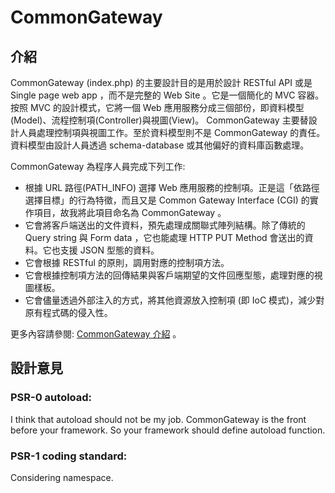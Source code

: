 # CommonGateway

## 介紹

CommonGateway (index.php) 的主要設計目的是用於設計 RESTful API 或是 Single page web app ，而不是完整的 Web Site 。它是一個簡化的 MVC 容器。按照 MVC 的設計模式，它將一個 Web 應用服務分成三個部份，即資料模型(Model)、流程控制項(Controller)與視圖(View)。 CommonGateway 主要替設計人員處理控制項與視圖工作。至於資料模型則不是 CommonGateway 的責任。資料模型由設計人員透過 schema-database 或其他偏好的資料庫函數處理。

CommonGateway 為程序人員完成下列工作:

* 根據 URL 路徑(PATH_INFO) 選擇 Web 應用服務的控制項。正是這「依路徑選擇目標」的行為特徵，而且又是 Common Gateway Interface (CGI) 的實作項目，故我將此項目命名為 CommonGateway 。
* 它會將客戶端送出的文件資料，預先處理成關聯式陣列結構。除了傳統的 Query string 與 Form data ，它也能處理 HTTP PUT Method 會送出的資料。它也支援 JSON 型態的資料。
* 它會根據 RESTful 的原則，調用對應的控制項方法。
* 它會根據控制項方法的回傳結果與客戶端期望的文件回應型態，處理對應的視圖樣板。
* 它會儘量透過外部注入的方式，將其他資源放入控制項 (即 IoC 模式)，減少對原有程式碼的侵入性。

更多內容請參閱: [CommonGateway 介紹](http://rocksaying.tw/archives/21318202.html) 。

## 設計意見

### PSR-0 autoload:

I think that autoload should not be my job. CommonGateway is the front before your framework. So your framework should define autoload function.

### PSR-1 coding standard:

Considering namespace.
